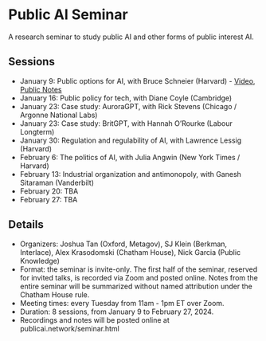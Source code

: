 # Public AI Seminar

A research seminar to study public AI and other forms of public interest AI.

## Sessions
- January 9: Public options for AI, with Bruce Schneier (Harvard) - [Video](https://archive.org/details/public-ai-schneier), [Public Notes](https://docs.google.com/document/d/1j0foQVDe0ELYJCrZxOM7ueSiXFVvWr84Hycl2ZdeWFE/edit)
- January 16: Public policy for tech, with Diane Coyle (Cambridge)
- January 23: Case study: AuroraGPT, with Rick Stevens (Chicago / Argonne National Labs)
- January 23: Case study: BritGPT, with Hannah O’Rourke (Labour Longterm)
- January 30: Regulation and regulability of AI, with Lawrence Lessig (Harvard)
- February 6: The politics of AI, with Julia Angwin (New York Times / Harvard)
- February 13: Industrial organization and antimonopoly, with Ganesh Sitaraman (Vanderbilt)
- February 20: TBA
- February 27: TBA

## Details
- Organizers: Joshua Tan (Oxford, Metagov), SJ Klein (Berkman, Interlace), Alex Krasodomski (Chatham House), Nick Garcia (Public Knowledge)
- Format: the seminar is invite-only. The first half of the seminar, reserved for invited talks, is recorded via Zoom and posted online. Notes from the entire seminar will be summarized without named attribution under the Chatham House rule.
- Meeting times: every Tuesday from 11am - 1pm ET over Zoom.
- Duration: 8 sessions, from January 9 to February 27, 2024.
- Recordings and notes will be posted online at publicai.network/seminar.html
